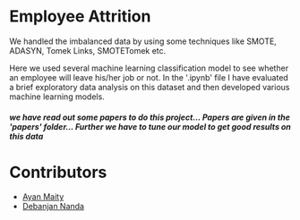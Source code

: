 # Employee Attrition


We handled the imbalanced data by using some techniques like SMOTE, ADASYN, Tomek Links, SMOTETomek etc.

Here we used several machine learning classification model to see whether an employee will leave his/her job or not.
In the '.ipynb' file I have evaluated a brief exploratory data analysis on this dataset and then developed various machine learning models. 

##### we have read out some papers to do this project... Papers are given in the 'papers' folder... Further we have to tune our model to get good results on this data

# Contributors

- [Ayan Maity](https://github.com/AyanMaity435601)
- [Debanjan Nanda](https://github.com/DebanjanNanda)
